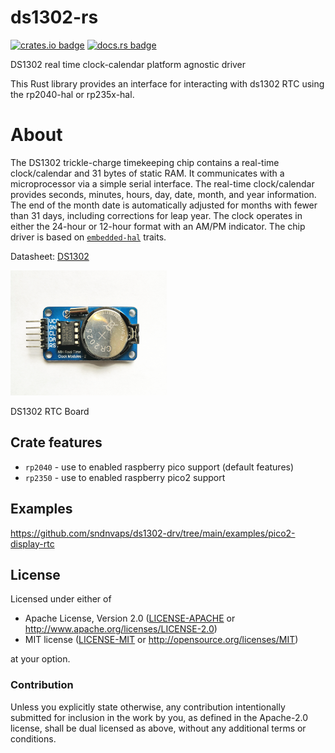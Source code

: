 # ds1302-rs

[![crates.io badge](https://img.shields.io/crates/v/ds1302-drv.svg)](https://crates.io/crates/ds1302-drv)
[![docs.rs badge](https://docs.rs/ds1302-drv/badge.svg)](https://docs.rs/ds1302-drv)


DS1302 real time clock-calendar platform agnostic driver
 
   This Rust library provides an interface for interacting with ds1302 RTC using the rp2040-hal or rp235x-hal.

 # About

The DS1302 trickle-charge timekeeping chip contains a real-time clock/calendar and 31 bytes of static RAM. It
communicates with a microprocessor via a simple serial interface. The real-time clock/calendar provides seconds,
minutes, hours, day, date, month, and year information. The end of the month date is automatically adjusted for
months with fewer than 31 days, including corrections for leap year. The clock operates in either the 24-hour or
12-hour format with an AM/PM indicator. The chip driver is based on [`embedded-hal`] traits.

Datasheet: [DS1302](https://www.analog.com/media/en/technical-documentation/data-sheets/ds1302.pdf)


<img src="./images/ds1302-rtc-board.jpg" width="250" height="200" alt="ds1302-rtc-board">
                        
DS1302 RTC Board
 
 [`embedded-hal`]: https://github.com/rust-embedded/embedded-hal

## Crate features

* `rp2040` - use to enabled raspberry pico support (default features)
* `rp2350` - use to enabled raspberry pico2 support 

## Examples
https://github.com/sndnvaps/ds1302-drv/tree/main/examples/pico2-display-rtc

## License

Licensed under either of

- Apache License, Version 2.0 ([LICENSE-APACHE](LICENSE-APACHE) or
  http://www.apache.org/licenses/LICENSE-2.0)
- MIT license ([LICENSE-MIT](LICENSE-MIT) or http://opensource.org/licenses/MIT)

at your option.

### Contribution

Unless you explicitly state otherwise, any contribution intentionally submitted for inclusion in the
work by you, as defined in the Apache-2.0 license, shall be dual licensed as above, without any
additional terms or conditions.
